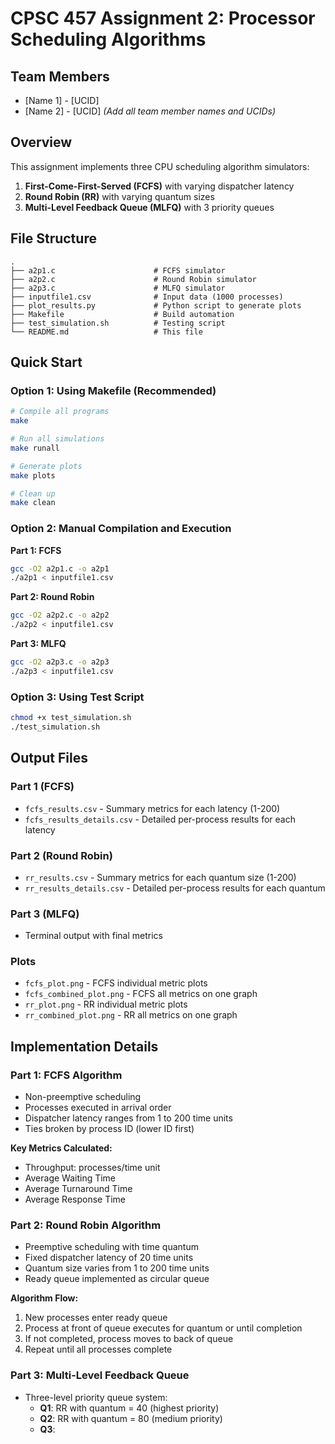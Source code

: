 # CPSC 457 Assignment 2: Processor Scheduling Algorithms

## Team Members
- [Name 1] - [UCID]
- [Name 2] - [UCID]
*(Add all team member names and UCIDs)*

## Overview
This assignment implements three CPU scheduling algorithm simulators:
1. **First-Come-First-Served (FCFS)** with varying dispatcher latency
2. **Round Robin (RR)** with varying quantum sizes
3. **Multi-Level Feedback Queue (MLFQ)** with 3 priority queues

## File Structure
```
.
├── a2p1.c                      # FCFS simulator
├── a2p2.c                      # Round Robin simulator
├── a2p3.c                      # MLFQ simulator
├── inputfile1.csv              # Input data (1000 processes)
├── plot_results.py             # Python script to generate plots
├── Makefile                    # Build automation
├── test_simulation.sh          # Testing script
└── README.md                   # This file
```

## Quick Start

### Option 1: Using Makefile (Recommended)
```bash
# Compile all programs
make

# Run all simulations
make runall

# Generate plots
make plots

# Clean up
make clean
```

### Option 2: Manual Compilation and Execution

**Part 1: FCFS**
```bash
gcc -O2 a2p1.c -o a2p1
./a2p1 < inputfile1.csv
```

**Part 2: Round Robin**
```bash
gcc -O2 a2p2.c -o a2p2
./a2p2 < inputfile1.csv
```

**Part 3: MLFQ**
```bash
gcc -O2 a2p3.c -o a2p3
./a2p3 < inputfile1.csv
```

### Option 3: Using Test Script
```bash
chmod +x test_simulation.sh
./test_simulation.sh
```

## Output Files

### Part 1 (FCFS)
- `fcfs_results.csv` - Summary metrics for each latency (1-200)
- `fcfs_results_details.csv` - Detailed per-process results for each latency

### Part 2 (Round Robin)
- `rr_results.csv` - Summary metrics for each quantum size (1-200)
- `rr_results_details.csv` - Detailed per-process results for each quantum

### Part 3 (MLFQ)
- Terminal output with final metrics

### Plots
- `fcfs_plot.png` - FCFS individual metric plots
- `fcfs_combined_plot.png` - FCFS all metrics on one graph
- `rr_plot.png` - RR individual metric plots
- `rr_combined_plot.png` - RR all metrics on one graph

## Implementation Details

### Part 1: FCFS Algorithm
- Non-preemptive scheduling
- Processes executed in arrival order
- Dispatcher latency ranges from 1 to 200 time units
- Ties broken by process ID (lower ID first)

**Key Metrics Calculated:**
- Throughput: processes/time unit
- Average Waiting Time
- Average Turnaround Time
- Average Response Time

### Part 2: Round Robin Algorithm
- Preemptive scheduling with time quantum
- Fixed dispatcher latency of 20 time units
- Quantum size varies from 1 to 200 time units
- Ready queue implemented as circular queue

**Algorithm Flow:**
1. New processes enter ready queue
2. Process at front of queue executes for quantum or until completion
3. If not completed, process moves to back of queue
4. Repeat until all processes complete

### Part 3: Multi-Level Feedback Queue
- Three-level priority queue system:
  - **Q1**: RR with quantum = 40 (highest priority)
  - **Q2**: RR with quantum = 80 (medium priority)
  - **Q3**: